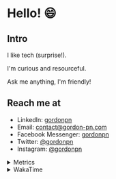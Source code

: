 # Hello! 😄

## Intro

I like tech (surprise!).

I'm curious and resourceful.

Ask me anything, I'm friendly!

## Reach me at

- LinkedIn: [gordonpn](https://www.linkedin.com/in/gordonpn/)
- Email: [contact@gordon-pn.com](mailto:contact@gordon-pn.com)
- Facebook Messenger: [gordonpn](https://www.messenger.com/t/Gordonpn)
- Twitter: [@gordonpn](https://twitter.com/Gordonpn)
- Instagram: [@gordonpn](https://www.instagram.com/gordonpn/)

<details>
  <summary>Metrics</summary>

  <img align="center" src="https://github.com/gordonpn/gordonpn/blob/master/github-metrics.svg" alt="GitHub Metrics">

</details>

<details>
  <summary>WakaTime</summary>

  <!--START_SECTION:waka-->
📊 **This Week I Spent My Time On** 

```text
💬 Programming Languages: 
Java                     2 hrs 33 mins       █████████████████░░░░░░░░   66.12 % 
JSON                     39 mins             ████░░░░░░░░░░░░░░░░░░░░░   16.86 % 
Text                     15 mins             ██░░░░░░░░░░░░░░░░░░░░░░░   06.49 % 
Brazil Dependency Config 8 mins              █░░░░░░░░░░░░░░░░░░░░░░░░   03.83 % 
TypeScript               6 mins              █░░░░░░░░░░░░░░░░░░░░░░░░   02.98 % 

🔥 Editors: 
Intellijidea             3 hrs 13 mins       █████████████████████░░░░   83.15 % 
VS Code                  39 mins             ████░░░░░░░░░░░░░░░░░░░░░   16.85 % 
```


 Last Updated on 27/04/2024 16:19:10 UTC
<!--END_SECTION:waka-->
</details>
